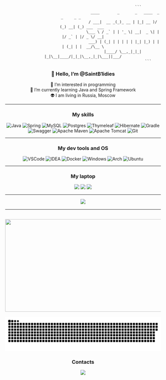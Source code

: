 <div align="center">
 
                                                      ```
                                          ____        _       _   ____  _ _     _ _           
                                        / ___|  __ _(_)_ __ | |_| __ )/ (_) __| (_) ___  ___ 
                                        \___ \ / _` | | '_ \| __|  _ \| | |/ _` | |/ _ \/ __|
                                         ___) | (_| | | | | | |_| |_) | | | (_| | |  __/\__ \
                                        |____/ \__,_|_|_| |_|\__|____/|_|_|\__,_|_|\___||___/
                                                               ```

### 👋 **Hello, I’m @SaintB1idies** <br>
👀 I’m interested in programming <br>
🌱 I’m currently learning Java and Spring Framework <br>
👽 I am living in Russia, Moscow <br>

***
### My skills
![Java](https://img.shields.io/badge/Java-ED8B00?style=for-the-badge&logo=openjdk&logoColor=white)
![Spring](https://img.shields.io/badge/Spring-6DB33F?style=for-the-badge&logo=spring&logoColor=white)
![MySQL](https://img.shields.io/badge/mysql-%2300f.svg?style=for-the-badge&logo=mysql&logoColor=white)
![Postgres](https://img.shields.io/badge/postgres-%23316192.svg?style=for-the-badge&logo=postgresql&logoColor=white)
![Thymeleaf](https://img.shields.io/badge/Thymeleaf-%23005C0F.svg?style=for-the-badge&logo=Thymeleaf&logoColor=white)
![Hibernate](https://img.shields.io/badge/Hibernate-59666C?style=for-the-badge&logo=Hibernate&logoColor=white)
![Gradle](https://img.shields.io/badge/Gradle-02303A.svg?style=for-the-badge&logo=Gradle&logoColor=white)
![Swagger](https://img.shields.io/badge/-Swagger-%23Clojure?style=for-the-badge&logo=swagger&logoColor=white)
![Apache Maven](https://img.shields.io/badge/Apache%20Maven-C71A36?style=for-the-badge&logo=Apache%20Maven&logoColor=white)
![Apache Tomcat](https://img.shields.io/badge/apache%20tomcat-%23F8DC75.svg?style=for-the-badge&logo=apache-tomcat&logoColor=black)
![Git](https://img.shields.io/badge/git-%23F05033.svg?style=for-the-badge&logo=git&logoColor=white)
***
### My dev tools and OS
![VSCode](https://img.shields.io/badge/Visual_Studio_Code-0078D4?style=for-the-badge&logo=visual%20studio%20code&logoColor=white)
![IDEA](https://img.shields.io/badge/IntelliJ_IDEA-000000.svg?style=for-the-badge&logo=intellij-idea&logoColor=white)
![Docker](https://img.shields.io/badge/docker-%230db7ed.svg?style=for-the-badge&logo=docker&logoColor=white)
![Windows](https://img.shields.io/badge/Windows-0078D6?style=for-the-badge&logo=windows&logoColor=white)
![Arch](https://img.shields.io/badge/Arch%20Linux-1793D1?logo=arch-linux&logoColor=fff&style=for-the-badge)
![Ubuntu](https://img.shields.io/badge/Server-Ubuntu-E95420?style=for-the-badge&logo=ubuntu&logoColor=white)
***
### My laptop
![](https://img.shields.io/badge/Windows-MSI_Modern_14_c12m-0078D6?style=for-the-badge&logo=windows&logoColor=white)
![](https://img.shields.io/badge/Intel-Core_i5_1235u-0071C5?style=for-the-badge&logo=intel&logoColor=white)
![](https://img.shields.io/badge/RAM-8_GB-0071C5?style=for-the-badge&logo=&logoColor=white)
***
![](https://github-readme-stats.vercel.app/api/top-langs/?username=SaintBid1es&theme=dracula&show_icons=true)
***

<br clear="both">

<div align="center">
  <img height="300" width="600" src="https://user-images.githubusercontent.com/74038190/225813708-98b745f2-7d22-48cf-9150-083f1b00d6c9.gif"  />
</div>

<p align="center">
 <img width="600" src="assets/github-snake.svg" alt="snake"/>
</p>

### Contacts
[<img src="https://img.shields.io/badge/Telegram-2CA5E0?style=for-the-badge&logo=telegram&logoColor=white">](https://t.me/wfxbarrett)



</div>


